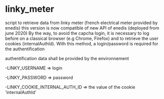 # linky_meter

script to retrieve data from linky meter (french electrical meter provided by enedis)
this version is now compatible of new API of enedis (deployed from june 2020)
By the way, to avoid the capcha login, it is necessary to log before on a classical browser (e.g Chrome, Firefox) and to retrieve the user cookies (internalAuthId).
With this method, a login/password is required for the authentification

authentification data shall be provided by the environnement

-LINKY_USERNAME => login

-LINKY_PASSWORD => password

-LINKY_COOKIE_INTERNAL_AUTH_ID => the value of the cookie 'internalAuthId'


